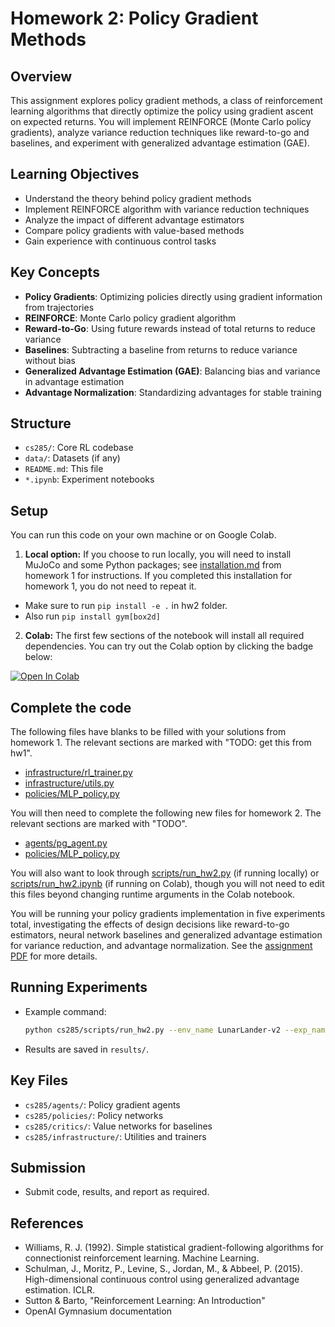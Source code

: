 # Homework 2: Policy Gradient Methods

## Overview
This assignment explores policy gradient methods, a class of reinforcement learning algorithms that directly optimize the policy using gradient ascent on expected returns. You will implement REINFORCE (Monte Carlo policy gradients), analyze variance reduction techniques like reward-to-go and baselines, and experiment with generalized advantage estimation (GAE).

## Learning Objectives
- Understand the theory behind policy gradient methods
- Implement REINFORCE algorithm with variance reduction techniques
- Analyze the impact of different advantage estimators
- Compare policy gradients with value-based methods
- Gain experience with continuous control tasks

## Key Concepts
- **Policy Gradients**: Optimizing policies directly using gradient information from trajectories
- **REINFORCE**: Monte Carlo policy gradient algorithm
- **Reward-to-Go**: Using future rewards instead of total returns to reduce variance
- **Baselines**: Subtracting a baseline from returns to reduce variance without bias
- **Generalized Advantage Estimation (GAE)**: Balancing bias and variance in advantage estimation
- **Advantage Normalization**: Standardizing advantages for stable training

## Structure
- `cs285/`: Core RL codebase
- `data/`: Datasets (if any)
- `README.md`: This file
- `*.ipynb`: Experiment notebooks

## Setup

You can run this code on your own machine or on Google Colab.

1. **Local option:** If you choose to run locally, you will need to install MuJoCo and some Python packages; see [installation.md](../hw1/installation.md) from homework 1 for instructions. If you completed this installation for homework 1, you do not need to repeat it.
- Make sure to run `pip install -e .` in hw2 folder.
- Also run `pip install gym[box2d]`
2. **Colab:** The first few sections of the notebook will install all required dependencies. You can try out the Colab option by clicking the badge below:

[![Open In Colab](https://colab.research.google.com/assets/colab-badge.svg)](https://colab.research.google.com/github/berkeleydeeprlcourse/homework_fall2022/blob/master/hw2/cs285/scripts/run_hw2.ipynb)

## Complete the code

The following files have blanks to be filled with your solutions from homework 1. The relevant sections are marked with "TODO: get this from hw1".

- [infrastructure/rl_trainer.py](cs285/infrastructure/rl_trainer.py)
- [infrastructure/utils.py](cs285/infrastructure/utils.py)
- [policies/MLP_policy.py](cs285/policies/MLP_policy.py)

You will then need to complete the following new files for homework 2. The relevant sections are marked with "TODO".
- [agents/pg_agent.py](cs285/agents/pg_agent.py)
- [policies/MLP_policy.py](cs285/policies/MLP_policy)

You will also want to look through [scripts/run_hw2.py](cs285/scripts/run_hw2.py) (if running locally) or [scripts/run_hw2.ipynb](cs285/scripts/run_hw2.ipynb) (if running on Colab), though you will not need to edit this files beyond changing runtime arguments in the Colab notebook.

You will be running your policy gradients implementation in five experiments total, investigating the effects of design decisions like reward-to-go estimators, neural network baselines and generalized advantage estimation for variance reduction, and advantage normalization. See the [assignment PDF](cs285_hw2.pdf) for more details.

## Running Experiments
- Example command:
  ```bash
  python cs285/scripts/run_hw2.py --env_name LunarLander-v2 --exp_name pg_test
  ```
- Results are saved in `results/`.

## Key Files
- `cs285/agents/`: Policy gradient agents
- `cs285/policies/`: Policy networks
- `cs285/critics/`: Value networks for baselines
- `cs285/infrastructure/`: Utilities and trainers

## Submission
- Submit code, results, and report as required.

## References
- Williams, R. J. (1992). Simple statistical gradient-following algorithms for connectionist reinforcement learning. Machine Learning.
- Schulman, J., Moritz, P., Levine, S., Jordan, M., & Abbeel, P. (2015). High-dimensional continuous control using generalized advantage estimation. ICLR.
- Sutton & Barto, "Reinforcement Learning: An Introduction"
- OpenAI Gymnasium documentation
